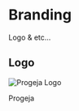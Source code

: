 # Branding

Logo & etc...

## Logo

![Progeja Logo](https://raw.github.com/progeja/branding/main/gfx/progeja-logo.svg?sanitize=true)

Progeja